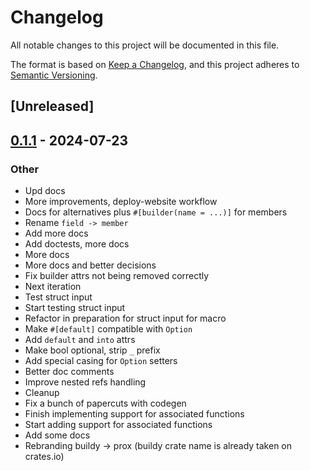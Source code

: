 # Changelog
All notable changes to this project will be documented in this file.

The format is based on [Keep a Changelog](https://keepachangelog.com/en/1.0.0/),
and this project adheres to [Semantic Versioning](https://semver.org/spec/v2.0.0.html).

## [Unreleased]

## [0.1.1](https://github.com/elastio/bon/compare/bon-v0.1.0...bon-v0.1.1) - 2024-07-23

### Other
- Upd docs
- More improvements, deploy-website workflow
- Docs for alternatives plus `#[builder(name = ...)]` for members
- Rename `field -> member`
- Add more docs
- Add doctests, more docs
- More docs
- More docs and better decisions
- Fix builder attrs not being removed correctly
- Next iteration
- Test struct input
- Start testing struct input
- Refactor in preparation for struct input for macro
- Make `#[default]` compatible with `Option`
- Add `default` and `into` attrs
- Make bool optional, strip `_` prefix
- Add special casing for `Option` setters
- Better doc comments
- Improve nested refs handling
- Cleanup
- Fix a bunch of papercuts with codegen
- Finish implementing support for associated functions
- Start adding support for associated functions
- Add some docs
- Rebranding buildy -> prox (buildy crate name is already taken on crates.io)
